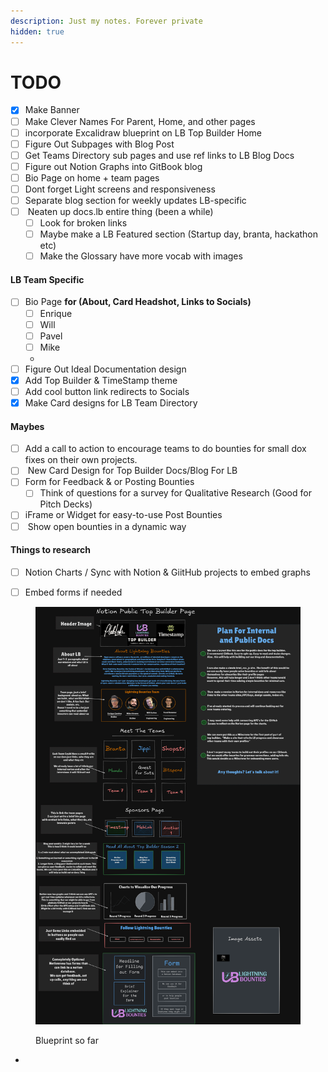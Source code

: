 ```yaml
---
description: Just my notes. Forever private
hidden: true
---
```


# TODO

* [x] Make Banner
* [ ] Make Clever Names For Parent, Home, and other pages&#x20;
* [ ] incorporate Excalidraw blueprint on LB Top Builder Home&#x20;
* [ ] Figure Out Subpages with Blog Post&#x20;
* [ ] Get Teams Directory sub pages and use ref links to LB Blog Docs&#x20;
* [ ] Figure out Notion Graphs into GitBook blog
* [ ] Bio Page on home + team pages&#x20;
* [ ] Dont forget Light screens and responsiveness&#x20;
* [ ] Separate blog section for weekly updates LB-specific
* [ ] &#x20;Neaten up docs.lb entire thing (been a while)
  * [ ] Look for broken links&#x20;
  * [ ] Maybe make a LB Featured section (Startup day, branta, hackathon etc)
  * [ ] Make the Glossary have more vocab with images

#### LB Team Specific

* [ ] Bio Page **for (About, Card Headshot, Links to Socials)**
  * [ ] Enrique
  * [ ] Will
  * [ ] Pavel&#x20;
  * [ ] Mike&#x20;
  *
* [ ] Figure Out Ideal Documentation design&#x20;
* [x] Add Top Builder & TimeStamp theme&#x20;
* [ ] Add cool button link redirects to Socials&#x20;
* [x] Make Card designs for LB Team Directory&#x20;

#### Maybes

* [ ] Add a call to action to encourage teams to do bounties for small dox fixes on their own projects.
* [ ] &#x20;New Card Design for Top Builder Docs/Blog For LB
* [ ] Form for Feedback & or Posting Bounties&#x20;
  * [ ] Think of questions for a survey for Qualitative Research (Good for Pitch Decks)
* [ ] iFrame or Widget for easy-to-use Post Bounties&#x20;
* [ ] &#x20;Show open bounties in a dynamic way

#### Things to research&#x20;

* [ ] Notion Charts / Sync with Notion & GiitHub projects to embed graphs&#x20;
* [ ] Embed forms if needed&#x20;













<figure><img src="../../../.gitbook/assets/Excalidraw_gameplan.png" alt=""><figcaption><p>Blueprint so far</p></figcaption></figure>



*

